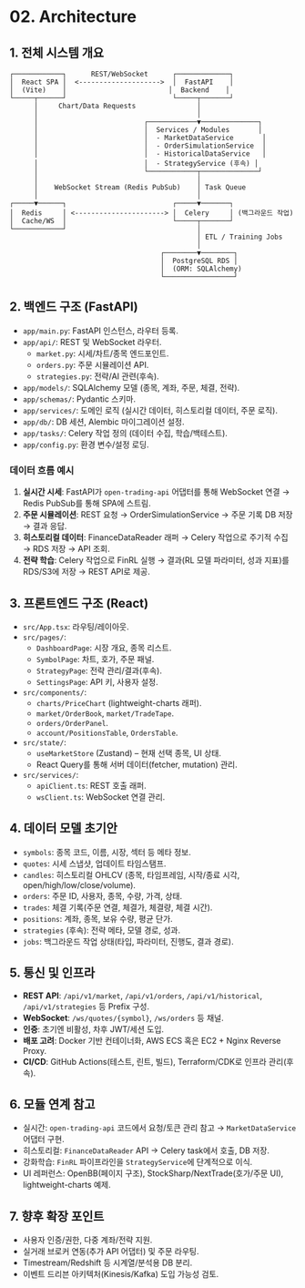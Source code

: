 ﻿# 02. Architecture

## 1. 전체 시스템 개요
```
┌────────────┐      REST/WebSocket      ┌─────────────┐
│  React SPA │  <-------------------->  │  FastAPI    │
│  (Vite)    │                         │  Backend    │
└─────┬──────┘                          └─────┬───────┘
      │     Chart/Data Requests               │
      │                                       │
      │                          ┌────────────▼──────────────┐
      │                          │  Services / Modules       │
      │                          │  - MarketDataService       │
      │                          │  - OrderSimulationService  │
      │                          │  - HistoricalDataService   │
      │                          │  - StrategyService (후속) │
      │                          └────────────┬──────────────┘
      │                                       │
      │    WebSocket Stream (Redis PubSub)    │ Task Queue
      │                                       │
┌─────▼──────┐                          ┌─────▼───────┐
│  Redis     │ <----------------------> │  Celery     │ (백그라운드 작업)
│  Cache/WS  │                          └─────┬───────┘
└────────────┘                                │
                                              │ ETL / Training Jobs
                                              │
                                     ┌────────▼────────┐
                                     │  PostgreSQL RDS │
                                     │  (ORM: SQLAlchemy)
                                     └─────────────────┘
```

## 2. 백엔드 구조 (FastAPI)
- `app/main.py`: FastAPI 인스턴스, 라우터 등록.
- `app/api/`: REST 및 WebSocket 라우터.
  - `market.py`: 시세/차트/종목 엔드포인트.
  - `orders.py`: 주문 시뮬레이션 API.
  - `strategies.py`: 전략/AI 관련(후속).
- `app/models/`: SQLAlchemy 모델 (종목, 계좌, 주문, 체결, 전략).
- `app/schemas/`: Pydantic 스키마.
- `app/services/`: 도메인 로직 (실시간 데이터, 히스토리컬 데이터, 주문 로직).
- `app/db/`: DB 세션, Alembic 마이그레이션 설정.
- `app/tasks/`: Celery 작업 정의 (데이터 수집, 학습/백테스트).
- `app/config.py`: 환경 변수/설정 로딩.

### 데이터 흐름 예시
1. **실시간 시세**: FastAPI가 `open-trading-api` 어댑터를 통해 WebSocket 연결 → Redis PubSub를 통해 SPA에 스트림.
2. **주문 시뮬레이션**: REST 요청 → OrderSimulationService → 주문 기록 DB 저장 → 결과 응답.
3. **히스토리컬 데이터**: FinanceDataReader 래퍼 → Celery 작업으로 주기적 수집 → RDS 저장 → API 조회.
4. **전략 학습**: Celery 작업으로 FinRL 실행 → 결과(RL 모델 파라미터, 성과 지표)를 RDS/S3에 저장 → REST API로 제공.

## 3. 프론트엔드 구조 (React)
- `src/App.tsx`: 라우팅/레이아웃.
- `src/pages/`:
  - `DashboardPage`: 시장 개요, 종목 리스트.
  - `SymbolPage`: 차트, 호가, 주문 패널.
  - `StrategyPage`: 전략 관리/결과(후속).
  - `SettingsPage`: API 키, 사용자 설정.
- `src/components/`:
  - `charts/PriceChart` (lightweight-charts 래퍼).
  - `market/OrderBook`, `market/TradeTape`.
  - `orders/OrderPanel`.
  - `account/PositionsTable`, `OrdersTable`.
- `src/state/`:
  - `useMarketStore` (Zustand) – 현재 선택 종목, UI 상태.
  - React Query를 통해 서버 데이터(fetcher, mutation) 관리.
- `src/services/`:
  - `apiClient.ts`: REST 호출 래퍼.
  - `wsClient.ts`: WebSocket 연결 관리.

## 4. 데이터 모델 초기안
- `symbols`: 종목 코드, 이름, 시장, 섹터 등 메타 정보.
- `quotes`: 시세 스냅샷, 업데이트 타임스탬프.
- `candles`: 히스토리컬 OHLCV (종목, 타임프레임, 시작/종료 시각, open/high/low/close/volume).
- `orders`: 주문 ID, 사용자, 종목, 수량, 가격, 상태.
- `trades`: 체결 기록(주문 연결, 체결가, 체결량, 체결 시간).
- `positions`: 계좌, 종목, 보유 수량, 평균 단가.
- `strategies` (후속): 전략 메타, 모델 경로, 성과.
- `jobs`: 백그라운드 작업 상태(타입, 파라미터, 진행도, 결과 경로).

## 5. 통신 및 인프라
- **REST API**: `/api/v1/market`, `/api/v1/orders`, `/api/v1/historical`, `/api/v1/strategies` 등 Prefix 구성.
- **WebSocket**: `/ws/quotes/{symbol}`, `/ws/orders` 등 채널.
- **인증**: 초기엔 비활성, 차후 JWT/세션 도입.
- **배포 고려**: Docker 기반 컨테이너화, AWS ECS 혹은 EC2 + Nginx Reverse Proxy.
- **CI/CD**: GitHub Actions(테스트, 린트, 빌드), Terraform/CDK로 인프라 관리(후속).

## 6. 모듈 연계 참고
- 실시간: `open-trading-api` 코드에서 요청/토큰 관리 참고 → `MarketDataService` 어댑터 구현.
- 히스토리컬: `FinanceDataReader` API → Celery task에서 호출, DB 저장.
- 강화학습: `FinRL` 파이프라인을 `StrategyService`에 단계적으로 이식.
- UI 레퍼런스: OpenBB(페이지 구조), StockSharp/NextTrade(호가/주문 UI), lightweight-charts 예제.

## 7. 향후 확장 포인트
- 사용자 인증/권한, 다중 계좌/전략 지원.
- 실거래 브로커 연동(추가 API 어댑터) 및 주문 라우팅.
- Timestream/Redshift 등 시계열/분석용 DB 분리.
- 이벤트 드리븐 아키텍처(Kinesis/Kafka) 도입 가능성 검토.
